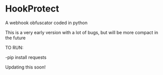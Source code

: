 # HookProtect
A webhook obfuscator coded in python


This is a very early version with a lot of bugs, but will be more compact in the future

TO RUN:

-pip install requests


Updating this soon!





